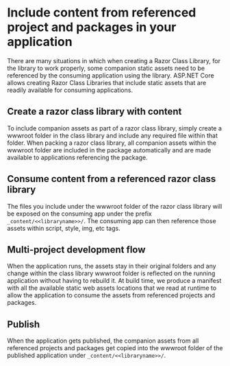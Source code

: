 # Include content from referenced project and packages in your application

There are many situations in which when creating a Razor Class Library, for the library to work properly, some companion static assets need to be referenced by the consuming application using the library. ASP.NET Core allows creating Razor Class Libraries that include static assets that are readily available for consuming applications.

## Create a razor class library with content
To include companion assets as part of a razor class library, simply create a wwwroot folder in the class library and include any required file within that folder.
When packing a razor class library, all companion assets within the wwwroot folder are included in the package automatically and are made available to applications referencing the package.

## Consume content from a referenced razor class library
The files you include under the wwwroot folder of the razor class library will be exposed on the consuming app under the prefix `_content/<<libraryname>>/`. The consuming app can then reference those assets within script, style, img, etc tags.

## Multi-project development flow
When the application runs, the assets stay in their original folders and any change within the class library wwwroot folder is reflected on the running application without having to rebuild it.
At build time, we produce a manifest with all the available static web assets locations that we read at runtime to allow the application to consume the assets from referenced projects and packages.

## Publish
When the application gets published, the companion assets from all referenced projects and packages get copied into the wwwroot folder of the published application under `_content/<<libraryname>>/`.
